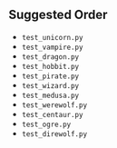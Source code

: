 
## Suggested Order

* `test_unicorn.py` 
* `test_vampire.py`
* `test_dragon.py` 
* `test_hobbit.py` 
* `test_pirate.py`
* `test_wizard.py`
* `test_medusa.py`
* `test_werewolf.py`
* `test_centaur.py`
* `test_ogre.py`
* `test_direwolf.py`

